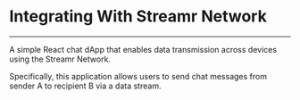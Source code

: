 # Integrating With Streamr Network
---

<p>A simple React chat dApp that enables data transmission across devices using the Streamr Network.</p>

<p>Specifically, this application allows users to send chat messages from sender A to recipient B via a data stream. </p>
